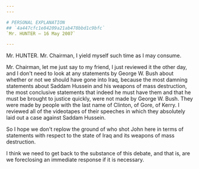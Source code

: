 ```yaml
---
---

# PERSONAL EXPLANATION
## `4a447cfc1e84209a21ab478bbd1c9bfc`
`Mr. HUNTER — 16 May 2007`

---
```



Mr. HUNTER. Mr. Chairman, I yield myself such time as I may consume.

Mr. Chairman, let me just say to my friend, I just reviewed it the 
other day, and I don't need to look at any statements by George W. Bush 
about whether or not we should have gone into Iraq, because the most 
damning statements about Saddam Hussein and his weapons of mass 
destruction, the most conclusive statements that indeed he must have 
them and that he must be brought to justice quickly, were not made by 
George W. Bush. They were made by people with the last name of Clinton, 
of Gore, of Kerry. I reviewed all of the videotapes of their speeches 
in which they absolutely laid out a case against Saddam Hussein.

So I hope we don't replow the ground of who shot John here in terms 
of statements with respect to the state of Iraq and its weapons of mass 
destruction.

I think we need to get back to the substance of this debate, and that 
is, are we foreclosing an immediate response if it is necessary.